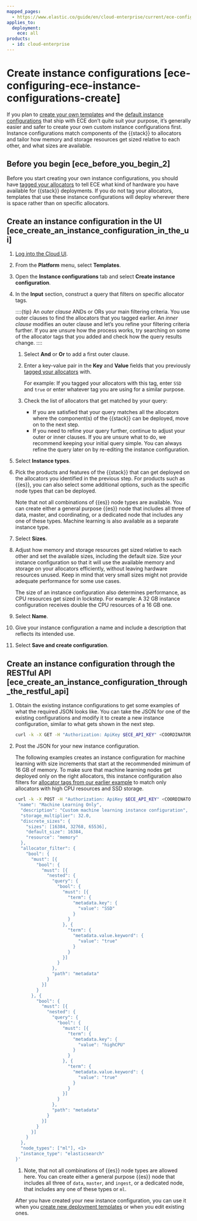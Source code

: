 ```yaml
---
mapped_pages:
  - https://www.elastic.co/guide/en/cloud-enterprise/current/ece-configuring-ece-instance-configurations-create.html
applies_to:
  deployment:
    ece: all
products:
  - id: cloud-enterprise
---
```


# Create instance configurations [ece-configuring-ece-instance-configurations-create]

If you plan to [create your own templates](ece-configuring-ece-create-templates.md) and the [default instance configurations](./ece-configuring-ece-instance-configurations-default.md) that ship with ECE don’t quite suit your purpose, it’s generally easier and safer to create your own custom instance configurations first. Instance configurations match components of the {{stack}} to allocators and tailor how memory and storage resources get sized relative to each other, and what sizes are available.


## Before you begin [ece_before_you_begin_2] 

Before you start creating your own instance configurations, you should have [tagged your allocators](ece-configuring-ece-tag-allocators.md) to tell ECE what kind of hardware you have available for {{stack}} deployments. If you do not tag your allocators, templates that use these instance configurations will deploy wherever there is space rather than on specific allocators.


## Create an instance configuration in the UI [ece_create_an_instance_configuration_in_the_ui] 

1. [Log into the Cloud UI](log-into-cloud-ui.md).
2. From the **Platform** menu, select **Templates**.
3. Open the **Instance configurations** tab and select **Create instance configuration**.
4. In the **Input** section, construct a query that filters on specific allocator tags.

    ::::{tip} 
    An *outer clause* ANDs or ORs your main filtering criteria. You use outer clauses to find the allocators that you tagged earlier. An *inner clause* modifies an outer clause and let’s you refine your filtering criteria further. If you are unsure how the process works, try searching on some of the allocator tags that you added and check how the query results change.
    ::::


    1. Select **And** or **Or** to add a first outer clause.
    2. Enter a key-value pair in the **Key** and **Value** fields that you previously [tagged your allocators](ece-configuring-ece-tag-allocators.md) with.

        For example: If you tagged your allocators with this tag, enter `SSD` and `true` or enter whatever tag you are using for a similar purpose.

    3. Check the list of allocators that get matched by your query:

        * If you are satisfied that your query matches all the allocators where the component(s) of the {{stack}} can be deployed, move on to the next step.
        * If you need to refine your query further, continue to adjust your outer or inner clauses. If you are unsure what to do, we recommend keeping your initial query simple. You can always refine the query later on by re-editing the instance configuration.

5. Select **Instance types**.
6. Pick the products and features of the {{stack}} that can get deployed on the allocators you identified in the previous step. For products such as {{es}}, you can also select some additional options, such as the specific node types that can be deployed.

    Note that not all combinations of {{es}} node types are available. You can create either a general purpose {{es}} node that includes all three of data, master, and coordinating, or a dedicated node that includes any one of these types. Machine learning is also available as a separate instance type.

7. Select **Sizes**.
8. Adjust how memory and storage resources get sized relative to each other and set the available sizes, including the default size. Size your instance configuration so that it will use the available memory and storage on your allocators efficiently, without leaving hardware resources unused. Keep in mind that very small sizes might not provide adequate performance for some use cases.

    The size of an instance configuration also determines performance, as CPU resources get sized in lockstep. For example: A 32 GB instance configuration receives double the CPU resources of a 16 GB one.

9. Select **Name**.
10. Give your instance configuration a name and include a description that reflects its intended use.
11. Select **Save and create configuration**.


## Create an instance configuration through the RESTful API [ece_create_an_instance_configuration_through_the_restful_api] 

1. Obtain the existing instance configurations to get some examples of what the required JSON looks like. You can take the JSON for one of the existing configurations and modify it to create a new instance configuration, similar to what gets shown in the next step.

    ```sh
    curl -k -X GET -H "Authorization: ApiKey $ECE_API_KEY" <COORDINATOR_HOST_URL>:12443/api/v1/platform/configuration/instances
    ```

2. Post the JSON for your new instance configuration.

    The following examples creates an instance configuration for machine learning with size increments that start at the recommended minimum of 16 GB of memory. To make sure that machine learning nodes get deployed only on the right allocators, this instance configuration also filters for [allocator tags from our earlier example](ece-configuring-ece-tag-allocators.md) to match only allocators with high CPU resources and SSD storage.

    ```sh
    curl -k -X POST -H "Authorization: ApiKey $ECE_API_KEY" <COORDINATOR_HOST_URL>:12443/api/v1/platform/configuration/instances -H 'content-type: application/json' -d '{
     "name": "Machine Learning Only",
      "description": "Custom machine learning instance configuration",
      "storage_multiplier": 32.0,
      "discrete_sizes": {
        "sizes": [16384, 32768, 65536],
        "default_size": 16384,
        "resource": "memory"
      },
      "allocator_filter": {
        "bool": {
          "must": [{
            "bool": {
              "must": [{
                "nested": {
                  "query": {
                    "bool": {
                      "must": [{
                        "term": {
                          "metadata.key": {
                            "value": "SSD"
                          }
                        }
                      }, {
                        "term": {
                          "metadata.value.keyword": {
                            "value": "true"
                          }
                        }
                      }]
                    }
                  },
                  "path": "metadata"
                }
              }]
            }
          }, {
            "bool": {
              "must": [{
                "nested": {
                  "query": {
                    "bool": {
                      "must": [{
                        "term": {
                          "metadata.key": {
                            "value": "highCPU"
                          }
                        }
                      }, {
                        "term": {
                          "metadata.value.keyword": {
                            "value": "true"
                          }
                        }
                      }]
                    }
                  },
                  "path": "metadata"
                }
              }]
            }
          }]
        }
      },
      "node_types": ["ml"], <1>
      "instance_type": "elasticsearch"
    }'
    ```

    1. Note, that not all combinations of {{es}} node types are allowed here. You can create either a general purpose {{es}} node that includes all three of `data`, `master`, and `ingest`, or a dedicated node, that includes any one of these types or `ml`.


    After you have created your new instance configuration, you can use it when you [create new deployment templates](ece-configuring-ece-create-templates.md) or when you edit existing ones.


